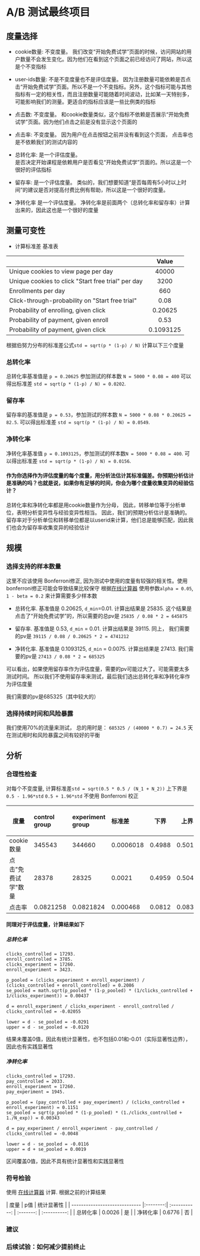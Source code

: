 A/B 测试最终项目
=========================


度量选择
-------------

* cookie数量: 不变度量。
  我们改变“开始免费试学”页面的时候，访问网站的用户数量不会发生变化。因为他们在看到这个页面之前已经访问了网站，所以这是个不变指标

* user-ids数量: 不是不变度量也不是评估度量。
  因为注册数量可能依赖是否点击“开始免费试学”页面。所以不是一个不变指标。另外，这个指标可能与其他指标有一定的相关性，而且注册数量可能随着时间波动，比如某一天特别多，可能影响我们的测量。更适合的指标应该是一些比例类的指标

* 点击数: 不变度量。
  和cookie数量类似，这个指标不依赖是否展示“开始免费试学”页面。因为他们点击之前是没有显示这个页面的

* 点击率: 不变度量。
  因为用户在点击按钮之前并没有看到这个页面， 点击率也是不依赖我们的测试内容的

* 总转化率: 是一个评估度量。   
  是否决定开始课程是依赖用户是否看见“开始免费试学”页面的。所以这是一个很好的评估指标

* 留存率: 是一个评估度量。 
  类似的，我们想要知道“是否每周有5小时以上时间”的建议是否对提高付费比例有帮助，所以这是一个很好的度量。

* 净转化率 是一个评估度量。 
  净转化率是前面两个（总转化率和留存率）计算出来的，因此这也是一个很好的度量



测量可变性
---------------------

* 计算标准差 基准表

|                   | Value  | 
| ----------------------------- |:--------:| 
| Unique cookies to view page per day       | 40000   | 
| Unique cookies to click "Start free trial" per day            | 3200   |  
| Enrollments per day                        | 660   |
| Click-through-probability on "Start free trial"               | 0.08   |
| Probability of enrolling, given click           | 0.20625   |
| Probability of payment, given enroll          | 0.53   |
| Probability of payment, given click           | 0.1093125    |


根据伯努力分布的标准差公式`std = sqrt(p * (1-p) / N)`
计算以下三个度量

### 总转化率

总转化率基准值是  `p = 0.20625` 参加测试的样本数 `N = 5000 * 0.08 = 400`
可以得出标准差 `std = sqrt(p * (1-p) / N) = 0.0202`.


### 留存率

留存率的基准值是 `p = 0.53`，参加测试的样本数 `N = 5000 * 0.08 * 0.20625 = 82.5`. 
可以得出标准差 `std = sqrt(p * (1-p) / N) = 0.0549`.

### 净转化率

净转化率基准值 `p = 0.1093125`，参加测试的样本数`N = 5000 * 0.08 = 400`.
可以得出标准差 `std = sqrt(p * (1-p) / N) = 0.0156`.


#### 作为你选择作为评估度量的每个度量，用分析法估计其标准偏差。你预期分析估计是准确的吗？也就是说，如果你有足够的时间，你会为哪个度量收集变异的经验估计？

总转化率和净转化率都是用cookie数量作为分母， 因此，转移单位等于分析单位，表明分析变异性与经验变异性相当。 因此，我们的预期分析估计是准确的。
留存率对于分析单位和转移单位都是以userid来计算，他们总是能够匹配，因此我们也会为留存率收集变异的经验估计


规模
---------------------


### 选择支持的样本数量

这里不应该使用 Bonferroni修正, 因为测试中使用的度量有较强的相关性。使用bonferroni修正可能会导致结果比较保守
根据[在线计算器](http://www.evanmiller.org/ab-testing/sample-size.html) 
使用参数`alpha = 0.05`, `1 - beta = 0.2` 来计算需要多少样本数

* 总转化率. 
  基准值是 0.20625, `d_min`=0.01. 计算出结果是 25835.
  这个结果是点击了“开始免费试学”的，所以需要的总pv是 `25835 / 0.08 * 2 = 645875` 

* 留存率. 基准值是 0.53, `d_min` = 0.01. 计算出结果是 39115.
  同上， 我们需要的pv是 `39115 / 0.08 / 0.20625 * 2 = 4741212`

* 净转化率. 基准值是 0.1093125, `d_min` = 0.0075. 计算出结果是 27413. 
  我们需要的pv是 `27413 / 0.08 * 2 = 685325`

可以看出，如果使用留存率作为评估度量，需要的pv可能过大了。可能需要太多测试时间。
所以我们不使用留存率来测试，最后我们选出总转化率和净转化率作为评估度量

我们需要的pv是685325（其中较大的）


### 选择持续时间和风险暴露

我们使用70%的流量来测试， 总的用时是： `685325 / (40000 * 0.7) = 24.5` 天
在测试用时和风险暴露之间有较好的平衡


## 分析

### 合理性检查

 对每个不变度量, 计算标准差`std = sqrt(0.5 * 0.5 / (N_1 + N_2))`
 上下界是 `0.5 - 1.96*std` `0.5 + 1.96*std`  不使用 Bonferroni 校正


| 度量        |control group|experiment group|标准差            | 下界  | 上界 | 观察值 |  合理性 |
| ----|:------|:--------|:-------------- |:--------:| :-----------: | :-------: | :----------: |
| cookie数量  | 345543|344660 |   0.0006018        | 0.4988   | 0.5012   | 0.5006 | Yes |
| 点击"免费试学"数量     |28378|28325|  0.0021      | 0.4959   | 0.5041   | 0.5005 | Yes |
| 点击率   |0.0821258| 0.0821824| 0.000468 | 0.0812   | 0.0830   | 0.0822 | Yes |


#### 同理对于评估度量，计算结果如下

##### 总转化率

    clicks_controlled = 17293.
    enroll_controlled = 3785.
    clicks_experiment = 17260.
    enroll_experiment = 3423.

    p_pooled = (clicks_experiment + enroll_experiment) / (clicks_controlled + enroll_controlled) = 0.2086
    se_pooled = math.sqrt(p_pooled * (1-p_pooled) * (1/clicks_controlled + 1/clicks_experiment)) = 0.00437

    d = enroll_experiment / clicks_experiment - enroll_controlled / clicks_controlled = -0.02055

    lower = d - se_pooled = -0.0291
    upper = d - se_pooled = -0.0120

 结果未覆盖0值，因此有统计显著性，也不包括0.01和-0.01（实际显著性边界），因此也有实践显著性

##### 净转化率

    clicks_controlled = 17293.
    pay_controlled = 2033.
    enroll_experiment = 17260.
    pay_experiment = 1945.

    p_pooled = (pay_controlled + pay_experiment) / (clicks_controlled + enroll_experiment) = 0.1151
    se_pooled = sqrt(p_pooled * (1-p_pooled) * (1./clicks_controlled + 1./N_exp)) = 0.00343

    d = pay_experiment / enroll_experiment - pay_controlled / clicks_controlled = -0.0048

    lower = d - se_pooled = -0.0116
    upper = d + se_pooled = 0.0019

区间覆盖0值，因此不具有统计显著性和实践显著性


### 符号检验

使用 [在线计算器](http://graphpad.com/quickcalcs/binomial1.cfm) 计算. 根据之前的计算结果

| 度量                    | p值 | 统计显著性 |
| ----------------------------- |:--------:| :-----------: | :-------: | :----------: |
| 总转化率           |  0.0026   | 是 |
| 净转化率           |  0.6776   | 否 | 




### 建议



### 后续试验：如何减少提前终止


